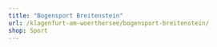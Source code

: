 ```yaml
---
title: "Bogensport Breitenstein"
url: /klagenfurt-am-woerthersee/bogensport-breitenstein/
shop: Sport
---
```

